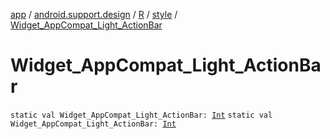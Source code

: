 [app](../../../index.md) / [android.support.design](../../index.md) / [R](../index.md) / [style](index.md) / [Widget_AppCompat_Light_ActionBar](.)

# Widget_AppCompat_Light_ActionBar

`static val Widget_AppCompat_Light_ActionBar: `[`Int`](https://kotlinlang.org/api/latest/jvm/stdlib/kotlin/-int/index.html)
`static val Widget_AppCompat_Light_ActionBar: `[`Int`](https://kotlinlang.org/api/latest/jvm/stdlib/kotlin/-int/index.html)